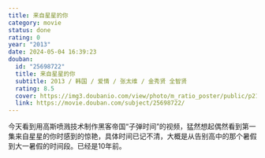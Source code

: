 ```yaml
---
title: 来自星星的你
category: movie
status: done
rating: 0
year: "2013"
date: 2024-05-04 16:39:23
douban:
  id: "25698722"
  title: 来自星星的你
  subtitle: 2013 / 韩国 / 爱情 / 张太维 / 金秀贤 全智贤
  rating: 8.5
  cover: https://img3.doubanio.com/view/photo/m_ratio_poster/public/p2172396383.jpg
  link: https://movie.douban.com/subject/25698722/
---
```


今天看到用高斯喷溅技术制作黑客帝国“子弹时间”的视频，猛然想起偶然看到第一集来自星星的你时感到的惊艳，具体时间已记不清，大概是从告别高中的那个暑假到大一暑假的时间段。已经是10年前。

